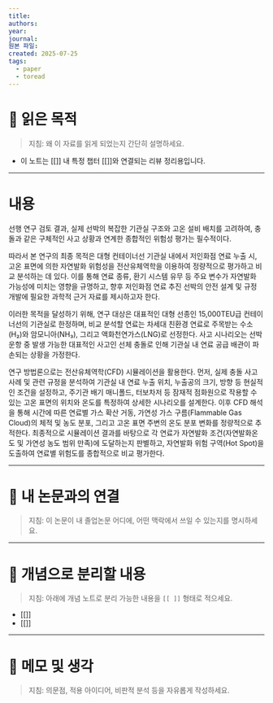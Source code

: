 ```yaml
---
title: 
authors: 
year: 
journal: 
원본 파일: 
created: 2025-07-25
tags:
  - paper
  - toread
---
```

# 🎯 읽은 목적  
> 지침: 왜 이 자료를 읽게 되었는지 간단히 설명하세요.

- 이 노트는 [[]] 내 특정 챕터 [[]]와 연결되는 리뷰 정리용입니다.  
---

# 내용
선행 연구 검토 결과,  실제 선박의 복잡한 기관실 구조와 고온 설비 배치를 고려하여, 충돌과 같은 구체적인 사고 상황과 연계한 종합적인 위험성 평가는 필수적이다.

따라서 본 연구의 최종 목적은 대형 컨테이너선 기관실 내에서 저인화점 연료 누출 시, 고온 표면에 의한 자연발화 위험성을 전산유체역학을 이용하여 정량적으로 평가하고 비교 분석하는 데 있다. 이를 통해 연료 종류, 환기 시스템 유무 등 주요 변수가 자연발화 가능성에 미치는 영향을 규명하고, 향후 저인화점 연료 추진 선박의 안전 설계 및 규정 개발에 필요한 과학적 근거 자료를 제시하고자 한다.

이러한 목적을 달성하기 위해, 연구 대상은 대표적인 대형 선종인 15,000TEU급 컨테이너선의 기관실로 한정하며, 비교 분석할 연료는 차세대 친환경 연료로 주목받는 수소(H₂)와 암모니아(NH₃), 그리고 액화천연가스(LNG)로 선정한다. 사고 시나리오는 선박 운항 중 발생 가능한 대표적인 사고인 선체 충돌로 인해 기관실 내 연료 공급 배관이 파손되는 상황을 가정한다.

연구 방법론으로는 전산유체역학(CFD) 시뮬레이션을 활용한다. 먼저, 실제 충돌 사고 사례 및 관련 규정을 분석하여 기관실 내 연료 누출 위치, 누출공의 크기, 방향 등 현실적인 조건을 설정하고, 주기관 배기 매니폴드, 터보차저 등 잠재적 점화원으로 작용할 수 있는 고온 표면의 위치와 온도를 특정하여 상세한 시나리오를 설계한다. 이후 CFD 해석을 통해 시간에 따른 연료별 가스 확산 거동, 가연성 가스 구름(Flammable Gas Cloud)의 체적 및 농도 분포, 그리고 고온 표면 주변의 온도 분포 변화를 정량적으로 추적한다. 최종적으로 시뮬레이션 결과를 바탕으로 각 연료가 자연발화 조건(자연발화온도 및 가연성 농도 범위 만족)에 도달하는지 판별하고, 자연발화 위험 구역(Hot Spot)을 도출하여 연료별 위험도를 종합적으로 비교 평가한다.



---

# 🧠 내 논문과의 연결  
> 지침: 이 논문이 내 졸업논문 어디에, 어떤 맥락에서 쓰일 수 있는지를 명시하세요.

---

# 🧩 개념으로 분리할 내용  
> 지침: 아래에 개념 노트로 분리 가능한 내용을 `[[ ]]` 형태로 적으세요.

- [[]]
- [[]]

---

# 💬 메모 및 생각  
> 지침: 의문점, 적용 아이디어, 비판적 분석 등을 자유롭게 작성하세요.
